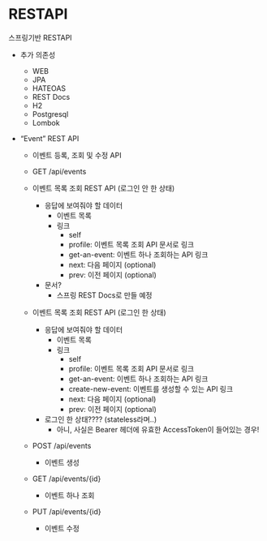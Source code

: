 # RESTAPI
스프링기반 RESTAPI
- 추가 의존성
  - WEB
  - JPA
  - HATEOAS
  - REST Docs
  - H2
  - Postgresql
  - Lombok

- “Event” REST API
  - 이벤트 등록, 조회 및 수정 API
  - GET /api/events
  - 이벤트 목록 조회 REST API (로그인 안 한 상태)
    - 응답에 보여줘야 할 데이터
      - 이벤트 목록
      - 링크
        - self
        - profile: 이벤트 목록 조회 API 문서로 링크
        - get-an-event: 이벤트 하나 조회하는 API 링크
        - next: 다음 페이지 (optional)
        - prev: 이전 페이지 (optional)
    - 문서?
      - 스프링 REST Docs로 만들 예정
  - 이벤트 목록 조회 REST API (로그인 한 상태)
    - 응답에 보여줘야 할 데이터
      - 이벤트 목록
      - 링크
        - self
        - profile: 이벤트 목록 조회 API 문서로 링크
        - get-an-event: 이벤트 하나 조회하는 API 링크
        - create-new-event: 이벤트를 생성할 수 있는 API 링크
        - next: 다음 페이지 (optional)
        - prev: 이전 페이지 (optional)
    - 로그인 한 상태???? (stateless라며..)
      - 아니, 사실은 Bearer 헤더에 유효한 AccessToken이 들어있는 경우!
  - POST /api/events
    - 이벤트 생성

  - GET /api/events/{id}
    - 이벤트 하나 조회

  - PUT /api/events/{id}
    - 이벤트 수정

